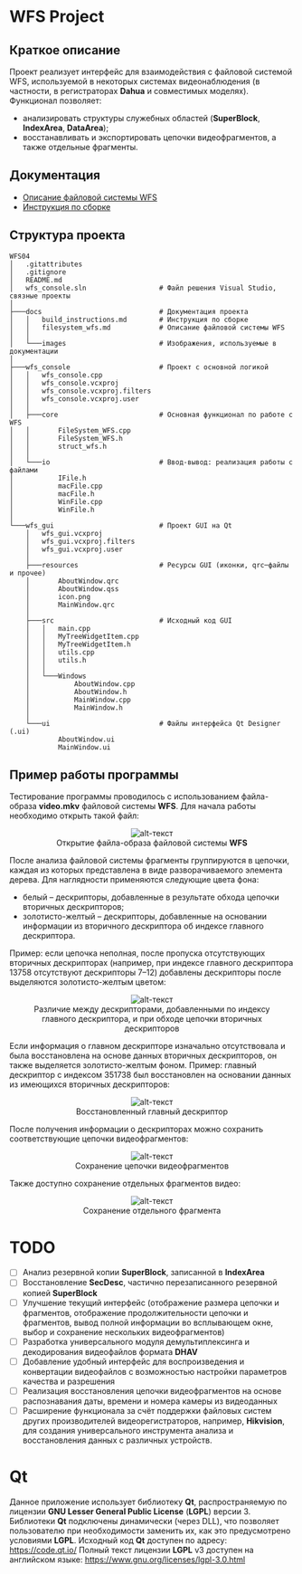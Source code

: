 # WFS Project

## Краткое описание

Проект реализует интерфейс для взаимодействия с файловой системой WFS, используемой в некоторых системах видеонаблюдения (в частности, в регистраторах **Dahua** и совместимых моделях).
Функционал позволяет:
+ анализировать структуры служебных областей (**SuperBlock**, **IndexArea**, **DataArea**);
+ восстанавливать и экспортировать цепочки видеофрагментов, а также отдельные фрагменты.

## Документация

+ [Описание файловой системы WFS](docs/filesystem_wfs.md)
+ [Инструкция по сборке](docs/build_instructions.md)

## Структура проекта

```
WFS04
│   .gitattributes                   
│   .gitignore                       
│   README.md                        
│   wfs_console.sln                  # Файл решения Visual Studio, связные проекты
│                                    
├───docs                             # Документация проекта
│   │   build_instructions.md        # Инструкция по сборке
│   │   filesystem_wfs.md            # Описание файловой системы WFS
│   │                                
│   └───images                       # Изображения, используемые в документации
│                                    
├───wfs_console                      # Проект с основной логикой
│   │   wfs_console.cpp              
│   │   wfs_console.vcxproj          
│   │   wfs_console.vcxproj.filters  
│   │   wfs_console.vcxproj.user     
│   │                                
│   ├───core                         # Основная функционал по работе с WFS
│   │       FileSystem_WFS.cpp       
│   │       FileSystem_WFS.h         
│   │       struct_wfs.h             
│   │                                
│   └───io                           # Ввод-вывод: реализация работы с файлами
│           IFile.h                  
│           macFile.cpp              
│           macFile.h                
│           WinFile.cpp              
│           WinFile.h                
│                                    
└───wfs_gui                          # Проект GUI на Qt
    │   wfs_gui.vcxproj              
    │   wfs_gui.vcxproj.filters      
    │   wfs_gui.vcxproj.user         
    │                                
    ├───resources                    # Ресурсы GUI (иконки, qrc─файлы и прочее)
    │       AboutWindow.qrc          
    │       AboutWindow.qss          
    │       icon.png                 
    │       MainWindow.qrc           
    │                                
    ├───src                          # Исходный код GUI
    │   │   main.cpp                 
    │   │   MyTreeWidgetItem.cpp     
    │   │   MyTreeWidgetItem.h       
    │   │   utils.cpp                
    │   │   utils.h                  
    │   │                            
    │   └───Windows                  
    │           AboutWindow.cpp      
    │           AboutWindow.h        
    │           MainWindow.cpp       
    │           MainWindow.h         
    │                                
    └───ui                           # Файлы интерфейса Qt Designer (.ui)
            AboutWindow.ui           
            MainWindow.ui                 
```

## Пример работы программы

Тестирование программы проводилось с использованием файла-образа **video.mkv** файловой системы **WFS**. Для начала работы необходимо открыть такой файл:
<figure style="text-align: center;">
  <img src="docs/images/README/png/1.png" alt="alt-текст">
  <figcaption>Открытие файла-образа файловой системы <strong>WFS</strong></figcaption>
</figure>

После анализа файловой системы фрагменты группируются в цепочки, каждая из которых представлена в виде разворачиваемого элемента дерева.
Для наглядности применяются следующие цвета фона:
+ белый – дескрипторы, добавленные в результате обхода цепочки вторичных дескрипторов;
+ золотисто-желтый – дескрипторы, добавленные на основании информации из вторичного дескриптора об индексе главного дескриптора.

Пример: если цепочка неполная, после пропуска отсутствующих вторичных дескрипторах (например, при индексе главного дескриптора 13758 отсутствуют дескрипторы 7–12)   добавлены дескрипторы после выделяются золотисто-желтым цветом:
<figure style="text-align: center;">
  <img src="docs/images/README/png/2.png" alt="alt-текст">
  <figcaption>Различие между дескрипторами, добавленными по индексу главного дескриптора, и при обходе цепочки вторичных дескрипторов</figcaption>
</figure>

Если информация о главном дескрипторе изначально отсутствовала и была восстановлена на основе данных вторичных дескрипторов, он также выделяется золотисто-желтым фоном.
Пример: главный дескриптор с индексом 351738 был восстановлен на основании данных из имеющихся вторичных дескрипторов:
<figure style="text-align: center;">
  <img src="docs/images/README/png/3.png" alt="alt-текст">
  <figcaption>Восстановленный главный дескриптор</figcaption>
</figure>

После получения информации о дескрипторах можно сохранить соответствующие цепочки видеофрагментов:
<figure style="text-align: center;">
  <img src="docs/images/README/png/4.png" alt="alt-текст">
  <figcaption>Сохранение цепочки видеофрагментов</figcaption>
</figure>

Также доступно сохранение отдельных фрагментов видео:
<figure style="text-align: center;">
  <img src="docs/images/README/png/5.png" alt="alt-текст">
  <figcaption>Сохранение отдельного фрагмента</figcaption>
</figure>

# TODO

+ [ ] Анализ резервной копии **SuperBlock**, записанной в **IndexArea**
+ [ ] Восстановление **SecDesc**, частично перезаписанного резервной копией **SuperBlock**
+ [ ] Улучшение текущий интерфейс (отображение размера цепочки и фрагментов, отображение продолжительности цепочки и фрагментов, вывод полной информации во всплывающем окне, выбор и сохранение нескольких видеофрагментов)
+ [ ] Разработка универсального модуля демультиплексинга и декодирования видеофайлов формата **DHAV**
+ [ ] Добавление удобный интерфейс для воспроизведения и конвертации видеофайлов с возможностью настройки параметров качества и разрешения
+ [ ] Реализация восстановления цепочки видеофрагментов на основе распознавания даты, времени и номера камеры из видеоданных
+ [ ] Расширение функционала за счёт поддержки файловых систем других производителей видеорегистраторов, например, **Hikvision**, для создания универсального инструмента анализа и восстановления данных с различных устройств.

# Qt

Данное приложение использует библиотеку **Qt**, распространяемую по лицензии **GNU Lesser General Public License** (**LGPL**) версии 3.
Библиотеки **Qt** подключены динамически (через DLL), что позволяет пользователю при необходимости заменить их, как это предусмотрено условиями **LGPL**.
Исходный код **Qt** доступен по адресу: https://code.qt.io/
Полный текст лицензии **LGPL** v3 доступен на английском языке: https://www.gnu.org/licenses/lgpl-3.0.html
